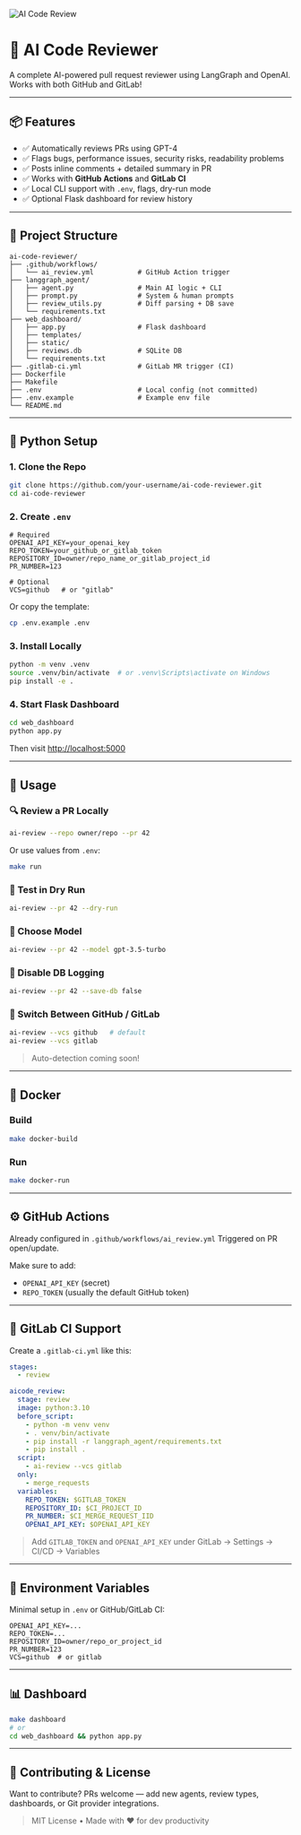 ![AI Code Review](https://github.com/preslaff/ai-code-reviewer/actions/workflows/ai_review.yml/badge.svg)

# 🤖 AI Code Reviewer

A complete AI-powered pull request reviewer using LangGraph and OpenAI. Works with both GitHub and GitLab!

---

## 📦 Features

- ✅ Automatically reviews PRs using GPT-4
- ✅ Flags bugs, performance issues, security risks, readability problems
- ✅ Posts inline comments + detailed summary in PR
- ✅ Works with **GitHub Actions** and **GitLab CI**
- ✅ Local CLI support with `.env`, flags, dry-run mode
- ✅ Optional Flask dashboard for review history

---

## 📁 Project Structure
```text
ai-code-reviewer/
├── .github/workflows/
│   └── ai_review.yml           # GitHub Action trigger
├── langgraph_agent/
│   ├── agent.py                # Main AI logic + CLI
│   ├── prompt.py               # System & human prompts
│   ├── review_utils.py         # Diff parsing + DB save
│   └── requirements.txt
├── web_dashboard/
│   ├── app.py                  # Flask dashboard
│   ├── templates/
│   ├── static/
│   ├── reviews.db              # SQLite DB
│   └── requirements.txt
├── .gitlab-ci.yml              # GitLab MR trigger (CI)
├── Dockerfile
├── Makefile
├── .env                        # Local config (not committed)
├── .env.example                # Example env file
└── README.md
```

---

## 🧰 Python Setup

### 1. Clone the Repo
```bash
git clone https://github.com/your-username/ai-code-reviewer.git
cd ai-code-reviewer
```

### 2. Create `.env`
```env
# Required
OPENAI_API_KEY=your_openai_key
REPO_TOKEN=your_github_or_gitlab_token
REPOSITORY_ID=owner/repo_name_or_gitlab_project_id
PR_NUMBER=123

# Optional
VCS=github   # or "gitlab"
```

Or copy the template:
```bash
cp .env.example .env
```

### 3. Install Locally
```bash
python -m venv .venv
source .venv/bin/activate  # or .venv\Scripts\activate on Windows
pip install -e .
```

### 4. Start Flask Dashboard
```bash
cd web_dashboard
python app.py
```
Then visit [http://localhost:5000](http://localhost:5000)

---

## 🚀 Usage

### 🔍 Review a PR Locally
```bash
ai-review --repo owner/repo --pr 42
```
Or use values from `.env`:
```bash
make run
```

### 🧪 Test in Dry Run
```bash
ai-review --pr 42 --dry-run
```

### 🤖 Choose Model
```bash
ai-review --pr 42 --model gpt-3.5-turbo
```

### 📂 Disable DB Logging
```bash
ai-review --pr 42 --save-db false
```

### 🔄 Switch Between GitHub / GitLab
```bash
ai-review --vcs github   # default
ai-review --vcs gitlab
```

> Auto-detection coming soon!

---

## 🐳 Docker

### Build
```bash
make docker-build
```

### Run
```bash
make docker-run
```

---

## ⚙️ GitHub Actions
Already configured in `.github/workflows/ai_review.yml`
Triggered on PR open/update.

Make sure to add:
- `OPENAI_API_KEY` (secret)
- `REPO_TOKEN` (usually the default GitHub token)

---

## 🧺 GitLab CI Support

Create a `.gitlab-ci.yml` like this:
```yaml
stages:
  - review

aicode_review:
  stage: review
  image: python:3.10
  before_script:
    - python -m venv venv
    - . venv/bin/activate
    - pip install -r langgraph_agent/requirements.txt
    - pip install .
  script:
    - ai-review --vcs gitlab
  only:
    - merge_requests
  variables:
    REPO_TOKEN: $GITLAB_TOKEN
    REPOSITORY_ID: $CI_PROJECT_ID
    PR_NUMBER: $CI_MERGE_REQUEST_IID
    OPENAI_API_KEY: $OPENAI_API_KEY
```

> Add `GITLAB_TOKEN` and `OPENAI_API_KEY` under GitLab → Settings → CI/CD → Variables

---

## 🔐 Environment Variables

Minimal setup in `.env` or GitHub/GitLab CI:
```env
OPENAI_API_KEY=...
REPO_TOKEN=...
REPOSITORY_ID=owner/repo_or_project_id
PR_NUMBER=123
VCS=github  # or gitlab
```

---

## 📊 Dashboard
```bash
make dashboard
# or
cd web_dashboard && python app.py
```

---

## 🙌 Contributing & License

Want to contribute? PRs welcome — add new agents, review types, dashboards, or Git provider integrations.

> MIT License • Made with ❤️ for dev productivity

